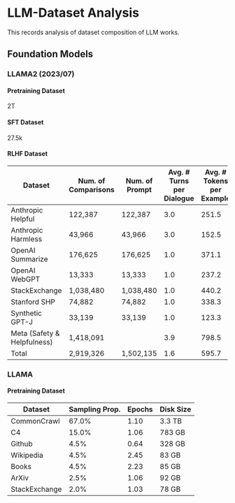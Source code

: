 # LLM-Dataset Analysis
This records analysis of dataset composition of LLM works.

## Foundation Models
### LLAMA2 (2023/07)
#### Pretraining Dataset
2T
#### SFT Dataset
27.5k 
#### RLHF Dataset
| Dataset                    | Num. of Comparisons | Num. of Prompt | Avg. # Turns per Dialogue | Avg. # Tokens per Example | Avg. # Tokens in Prompt | Avg. # Tokens in Response |
|----------------------------|---------------------|------------|---------------------------|---------------------------|-------------------------|---------------------------|
| Anthropic Helpful          | 122,387             |122,387     | 3.0                       | 251.5                     | 17.7                    | 88.4                      |
| Anthropic Harmless         | 43,966              |43,966      | 3.0                       | 152.5                     | 15.7                    | 46.4                      |
| OpenAI Summarize           | 176,625             |176,625     | 1.0                       | 371.1                     | 336.0                   | 35.1                      |
| OpenAI WebGPT              | 13,333              |13,333      | 1.0                       | 237.2                     | 48.3                    | 188.9                     |
| StackExchange              | 1,038,480           |1,038,480   | 1.0                       | 440.2                     | 200.1                   | 240.2                     |
| Stanford SHP               | 74,882              |74,882      | 1.0                       | 338.3                     | 199.5                   | 138.8                     |
| Synthetic GPT-J            | 33,139              |33,139      | 1.0                       | 123.3                     | 13.0                    | 110.3                     |
| Meta (Safety & Helpfulness)| 1,418,091           |            | 3.9                       | 798.5                     | 31.4                    | 234.1                     |
| Total                      | 2,919,326           |1,502,135   | 1.6                       | 595.7                     | 108.2                   | 216.9                     |

### LLAMA
#### Pretraining Dataset
| Dataset       | Sampling Prop. | Epochs | Disk Size |
| ------------- | -------------- | ------ | --------- |
| CommonCrawl   | 67.0%          | 1.10   | 3.3 TB    |
| C4            | 15.0%          | 1.06   | 783 GB    |
| Github        | 4.5%           | 0.64   | 328 GB    |
| Wikipedia     | 4.5%           | 2.45   | 83 GB     |
| Books         | 4.5%           | 2.23   | 85 GB     |
| ArXiv         | 2.5%           | 1.06   | 92 GB     |
| StackExchange | 2.0%           | 1.03   | 78 GB     |
